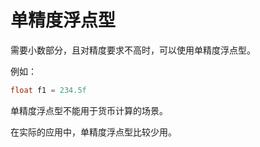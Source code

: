 # 单精度浮点型

需要小数部分，且对精度要求不高时，可以使用单精度浮点型。

例如：

```java
float f1 = 234.5f
```

单精度浮点型不能用于货币计算的场景。

在实际的应用中，单精度浮点型比较少用。
